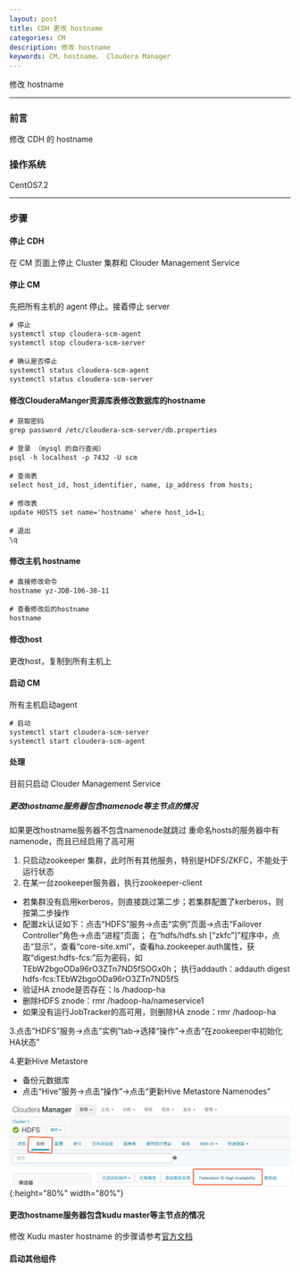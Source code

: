 ```yaml
---
layout: post
title: CDH 更改 hostname
categories: CM
description: 修改 hostname
keywords: CM、hostname、 Cloudera Manager
---
```


修改 hostname

---
### 前言

修改 CDH 的 hostname

### 操作系统

CentOS7.2

---

### 步骤

#### 停止 CDH
在 CM 页面上停止 Cluster 集群和 Clouder Management Service

#### 停止 CM
先把所有主机的 agent 停止。接着停止 server

```
# 停止
systemctl stop cloudera-scm-agent
systemctl stop cloudera-scm-server

# 确认是否停止
systemctl status cloudera-scm-agent
systemctl status cloudera-scm-server
```

#### 修改ClouderaManger资源库表修改数据库的hostname

```
# 获取密码
grep password /etc/cloudera-scm-server/db.properties

# 登录 （mysql 的自行查阅）
psql -h localhost -p 7432 -U scm  

# 查询表
select host_id, host_identifier, name, ip_address from hosts;

# 修改表
update HOSTS set name='hostname' where host_id=1;

# 退出
\q

```

#### 修改主机 hostname
```
# 直接修改命令
hostname yz-JDB-106-38-11

# 查看修改后的hostname
hostname                   
```

#### 修改host
更改host，复制到所有主机上

#### 启动 CM
所有主机启动agent
```
# 启动
systemctl start cloudera-scm-server
systemctl start cloudera-scm-agent
```

#### 处理
目前只启动 Clouder Management Service
##### 更改hostname服务器包含namenode等主节点的情况
如果更改hostname服务器不包含namenode就跳过
重命名hosts的服务器中有namenode，而且已经启用了高可用
1. 只启动zookeeper 集群，此时所有其他服务，特别是HDFS/ZKFC，不能处于运行状态
2. 在某一台zookeeper服务器，执行zookeeper-client
* 若集群没有启用kerberos，则直接跳过第二步；若集群配置了kerberos，则按第二步操作
* 配置zk认证如下：点击“HDFS”服务->点击“实例”页面->点击“Failover Controller”角色->点击“进程”页面；
在“hdfs/hdfs.sh [“zkfc”]”程序中，点击“显示”，查看“core-site.xml”，查看ha.zookeeper.auth属性，获取“digest:hdfs-fcs:”后为密码，如TEbW2bgoODa96rO3ZTn7ND5fSOGx0h；
执行addauth：addauth digest hdfs-fcs:TEbW2bgoODa96rO3ZTn7ND5fS
* 验证HA znode是否存在：ls /hadoop-ha
* 删除HDFS znode：rmr /hadoop-ha/nameservice1
* 如果没有运行JobTracker的高可用，则删除HA znode：rmr /hadoop-ha

3.点击”HDFS”服务->点击”实例”tab->选择“操作”->点击“在zookeeper中初始化HA状态”

4.更新Hive Metastore
  * 备份元数据库
  * 点击“Hive”服务->点击“操作”->点击“更新Hive Metastore Namenodes”

![](/images/blog/2019-02-13-1.png){:height="80%" width="80%"}

#### 更改hostname服务器包含kudu master等主节点的情况
修改 Kudu master hostname 的步骤请参考[官方文档](https://kudu.apache.org/docs/administration.html#_changing_the_master_hostnames)


#### 启动其他组件



